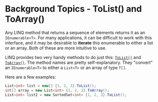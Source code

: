 [//]: # (GENERATED FILE -- DO NOT EDIT)
# Background Topics - ToList() and ToArray()

Any LINQ method that returns a sequence of elements returns it as an `IEnumerable<T>`. For many applications, it can be difficult to work with this interface, and it may be desirable to **iterate** this enumerable to either a list or an array. Both of these are more intuitive to use.

LINQ provides two very handy methods to do just this: [`ToList()`](https://msdn.microsoft.com/en-us/library/bb342261%28v=vs.110%29.aspx) and [`ToArray()`](https://msdn.microsoft.com/en-us/library/bb298736%28v=vs.110%29.aspx). The method names are pretty self-explanatory. They "convert" an `IEnumerable<T>` to either a `List<T>` or an array of type `T[]`.

Here are a few examples:

```csharp
List<int> list = new[] {1, 2, 3}.ToList();
int[] array = new List<int> {1, 2, 3}.ToArray();
List<int> list2 = new SortedSet<int> {1, 2, 3}.ToList();
```
